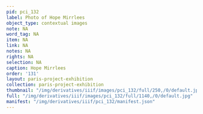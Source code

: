 ```yaml
---
pid: pci_132
label: Photo of Hope Mirrlees
object_type: contextual images
note: NA
word_tag: NA
item: NA
link: NA
notes: NA
rights: NA
selection: NA
caption: Hope Mirrlees
order: '131'
layout: paris-project-exhibition
collection: paris-project-exhibition
thumbnail: "/img/derivatives/iiif/images/pci_132/full/250,/0/default.jpg"
full: "/img/derivatives/iiif/images/pci_132/full/1140,/0/default.jpg"
manifest: "/img/derivatives/iiif/pci_132/manifest.json"
---
```

